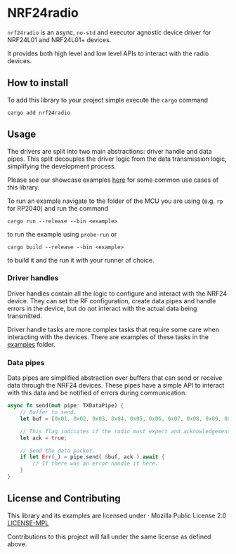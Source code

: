 # NRF24radio

`nrf24radio` is an async, `no-std` and executor agnostic device driver for NRF24L01 and NRF24L01+ devices.

It provides both high level and low level APIs to interact with the radio devices.

## How to install

To add this library to your project simple execute the `cargo` command 

`cargo add nrf24radio`

## Usage

The drivers are split into two main abstractions: driver handle and data pipes. This split decouples the driver logic from the data transmission logic, simplifying the development process.

Please see our showcase examples [here](./examples/) for some common use cases of this library.

To run an example navigate to the folder of the MCU you are using (e.g. `rp` for RP2040) and run the command

`cargo run --release --bin <example>`

to run the example using `probe-run` or

`cargo build --release --bin <example>`

to build it and the run it with your runner of choice.

### Driver handles

Driver handles contain all the logic to configure and interact with the NRF24 device. They can set the RF configuration, create data pipes and handle errors in the device, but do not interact with the actual data being transmitted.

Driver handle tasks are more complex tasks that require some care when interacting with the devices. There are examples of these tasks in the [examples](./examples/) folder.

### Data pipes

Data pipes are simplified abstraction over buffers that can send or receive data through the NRF24 devices. These pipes have a simple API to interact with this data and be notified of errors during communication.

```Rust
async fn send(mut pipe: TXDataPipe) {
    // Buffer to send.
    let buf = [0x01, 0x02, 0x03, 0x04, 0x05, 0x06, 0x07, 0x08, 0x09, 0x0A, 0x0B, 0x0C, 0x0D, 0x0E, 0x0F];

    // This flag indicates if the radio must expect and acknowledgement from the receiver.
    let ack = true;

    // Send the data packet.
    if let Err(_) = pipe.send( &buf, ack ).await {
        // If there was an error handle it here.
    }
}
```

## License and Contributing

This library and its examples are licensed under
 · Mozilla Public License 2.0 [LICENSE-MPL](LICENSE-MPL)

Contributions to this project will fall under the same license as defined above.
